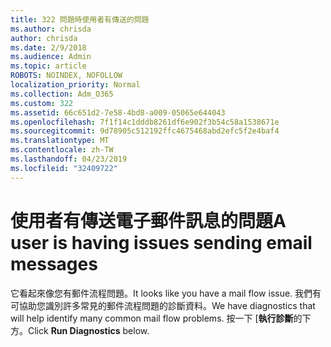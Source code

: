 ```yaml
---
title: 322 問題時使用者有傳送的問題
ms.author: chrisda
author: chrisda
ms.date: 2/9/2018
ms.audience: Admin
ms.topic: article
ROBOTS: NOINDEX, NOFOLLOW
localization_priority: Normal
ms.collection: Adm_O365
ms.custom: 322
ms.assetid: 66c651d2-7e58-4bd8-a009-05065e644043
ms.openlocfilehash: 7f1f14c1dddb8261df6e902f3b54c58a1538671e
ms.sourcegitcommit: 9d78905c512192ffc4675468abd2efc5f2e4baf4
ms.translationtype: MT
ms.contentlocale: zh-TW
ms.lasthandoff: 04/23/2019
ms.locfileid: "32409722"
---
```

# <a name="a-user-is-having-issues-sending-email-messages"></a><span data-ttu-id="945fa-102">使用者有傳送電子郵件訊息的問題</span><span class="sxs-lookup"><span data-stu-id="945fa-102">A user is having issues sending email messages</span></span>

<span data-ttu-id="945fa-103">它看起來像您有郵件流程問題。</span><span class="sxs-lookup"><span data-stu-id="945fa-103">It looks like you have a mail flow issue.</span></span> <span data-ttu-id="945fa-104">我們有可協助您識別許多常見的郵件流程問題的診斷資料。</span><span class="sxs-lookup"><span data-stu-id="945fa-104">We have diagnostics that will help identify many common mail flow problems.</span></span> <span data-ttu-id="945fa-105">按一下 [**執行診斷**的下方。</span><span class="sxs-lookup"><span data-stu-id="945fa-105">Click **Run Diagnostics** below.</span></span>
